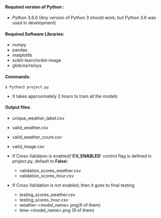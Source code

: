 #### Required version of Python : 

* Python 3.6.0 
  (Any version of Python 3 should work, but Python 3.6 was used in development)

#### Required Software Libraries: 

* numpy
* pandas 
* matplotlib
* scikit-learn/scikit-image
* glob/os/re/sys

#### Commands: 

	$ Python3 project.py

* It takes approximately 2 hours to train all the models

#### Output files: 

* unique_weather_label.csv
* valid_weather.csv 
* valid_weather_count.csv 
* valid_image.csv

* If Cross Validaion is enabled('__CV_ENABLED__' control flag is defined in project.py, default to __False__)
  * validation_scores_weather.csv
  * validation_scores_hour.csv 

* If Cross Validation is not enabled, then it goes to final testing
  * testing_scores_weather.csv
  * testing_scores_hour.csv
  * weather-<model_name>.png(9 of them)
  * time-<model_name>.png (9 of them)

